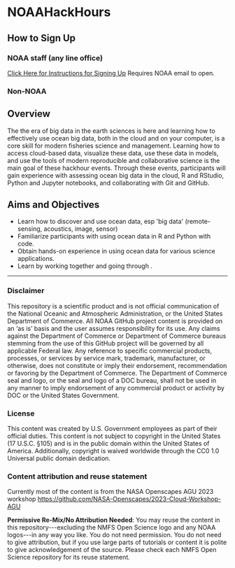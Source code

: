 # NOAAHackHours

## How to Sign Up

### NOAA staff (any line office)

[Click Here for Instructions for Signing Up]() Requires NOAA email to open.

### Non-NOAA

## Overview

The the era of big data in the earth sciences is here and learning how to effectively use ocean big data, both in the cloud and on your computer, is a core skill for modern fisheries science and management. Learning how to access cloud-based data, visualize these data, use these data in models, and use the tools of modern reproducible and collaborative science is the main goal of these hackhour events. Through these events, participants will gain experience with assessing ocean big data in the cloud, R and RStudio, Python and Jupyter notebooks, and collaborating with Git and GitHub. 

## Aims and Objectives

* Learn how to discover and use ocean data, esp 'big data' (remote-sensing, acoustics, image, sensor)
* Familiarize participants with using ocean data in R and Python with code. 
* Obtain hands-on experience in using ocean data for various science applications.
* Learn by working together and going through . 




<hr>

### Disclaimer

This repository is a scientific product and is not official communication of the National Oceanic and Atmospheric Administration, or the United States Department of Commerce. All NOAA GitHub project content is provided on an ‘as is’ basis and the user assumes responsibility for its use. Any claims against the Department of Commerce or Department of Commerce bureaus stemming from the use of this GitHub project will be governed by all applicable Federal law. Any reference to specific commercial products, processes, or services by service mark, trademark, manufacturer, or otherwise, does not constitute or imply their endorsement, recommendation or favoring by the Department of Commerce. The Department of Commerce seal and logo, or the seal and logo of a DOC bureau, shall not be used in any manner to imply endorsement of any commercial product or activity by DOC or the United States Government.

### License

This content was created by U.S. Government employees as part of their official duties. This content is not subject to copyright in the United States (17 U.S.C. §105) and is in the public domain within the United States of America. Additionally, copyright is waived worldwide through the CC0 1.0 Universal public domain dedication.

### Content attribution and reuse statement

Currently most of the content is from the NASA Openscapes AGU 2023 workshop
https://github.com/NASA-Openscapes/2023-Cloud-Workshop-AGU

**Permissive Re-Mix/No Attribution Needed**: You may reuse the content in this repository---excluding the NMFS Open Science logo and any NOAA logos---in any way you like. You do not need permission. You do not need to give attribution, but if you use large parts of tutorials or content it is polite to give acknowledgement of the source. Please check each NMFS Open Science repository for its reuse statement.

